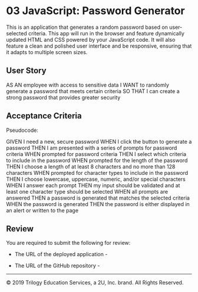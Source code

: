 


# 03 JavaScript: Password Generator

This is an application that generates a random password based on user-selected criteria. This app will run in the browser and feature dynamically updated HTML and CSS powered by your JavaScript code. It will also feature a clean and polished user interface and be responsive, ensuring that it adapts to multiple screen sizes.



## User Story

AS AN employee with access to sensitive data
I WANT to randomly generate a password that meets certain criteria
SO THAT I can create a strong password that provides greater security


## Acceptance Criteria

Pseudocode: 

GIVEN I need a new, secure password
WHEN I click the button to generate a password
THEN I am presented with a series of prompts for password criteria
WHEN prompted for password criteria
THEN I select which criteria to include in the password
WHEN prompted for the length of the password
THEN I choose a length of at least 8 characters and no more than 128 characters
WHEN prompted for character types to include in the password
THEN I choose lowercase, uppercase, numeric, and/or special characters
WHEN I answer each prompt
THEN my input should be validated and at least one character type should be selected
WHEN all prompts are answered
THEN a password is generated that matches the selected criteria
WHEN the password is generated
THEN the password is either displayed in an alert or written to the page


## Review

You are required to submit the following for review:

* The URL of the deployed application -

* The URL of the GitHub repository - 

- - -
© 2019 Trilogy Education Services, a 2U, Inc. brand. All Rights Reserved.


